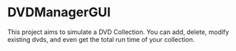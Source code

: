 # DVDManagerGUI
This project aims to simulate a DVD Collection. You can add, delete, modify existing dvds, and even get the total run time of your collection.
